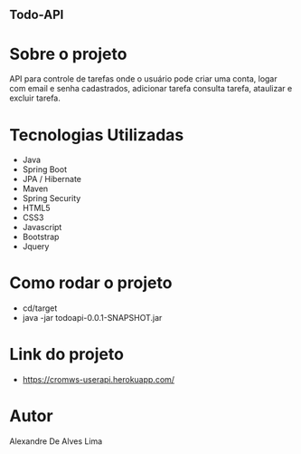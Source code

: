 ## Todo-API

# Sobre o projeto
API para controle de tarefas onde o usuário pode criar uma conta, logar com email e senha cadastrados, adicionar tarefa consulta tarefa, ataulizar
e excluir tarefa.

# Tecnologias Utilizadas

- Java
- Spring Boot
- JPA / Hibernate
- Maven
- Spring Security
- HTML5
- CSS3
- Javascript
- Bootstrap
- Jquery

# Como rodar o projeto
- cd/target
- java -jar todoapi-0.0.1-SNAPSHOT.jar

# Link do projeto
- https://cromws-userapi.herokuapp.com/

# Autor
Alexandre De Alves Lima